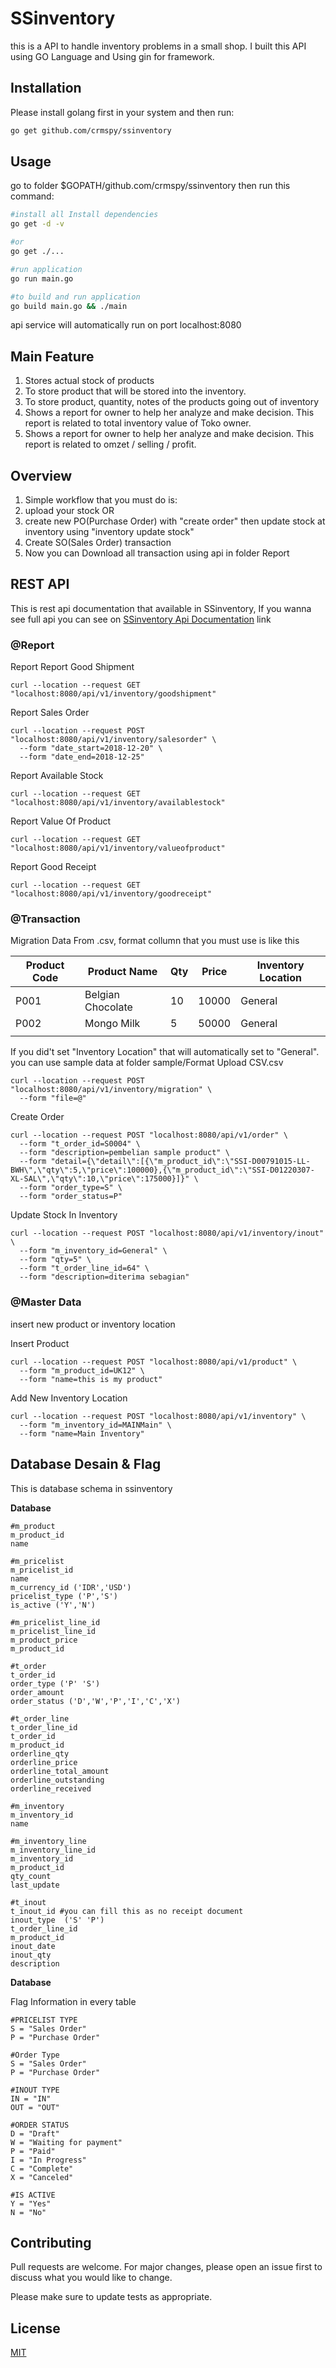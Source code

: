 # SSinventory

this is a API to handle inventory problems in a small shop.
I built this API using GO Language and Using gin for framework.

## Installation

Please install golang first in your system and then run:

```bash
go get github.com/crmspy/ssinventory
```

## Usage
 go to folder $GOPATH/github.com/crmspy/ssinventory then run this command:

```bash
#install all Install dependencies
go get -d -v

#or
go get ./...

#run application
go run main.go

#to build and run application
go build main.go && ./main
```

api service will automatically run on port localhost:8080
## Main Feature
1) Stores actual stock of products
2) To store product that will be stored into the inventory.
3) To store product, quantity, notes of the products going out of inventory
4) Shows a report for owner to help her analyze and make decision. This report is related to total inventory value of Toko owner.
5) Shows a report for owner to help her analyze and make decision. This report is related to omzet / selling / profit.

## Overview
1) Simple workflow that you must do is:
2) upload your stock OR
3) create new PO(Purchase Order) with "create order" then update stock at inventory using "inventory update stock"
4) Create SO(Sales Order) transaction 
5) Now you can Download all transaction using api in folder Report

## REST API
This is rest api documentation that available in SSinventory, If you wanna see full api you can see on [SSinventory Api Documentation](https://documenter.getpostman.com/view/2625111/Rzn8QMcJ) link

### @Report

Report Report Good Shipment
```curl
curl --location --request GET "localhost:8080/api/v1/inventory/goodshipment"
```

Report Sales Order
```curl
curl --location --request POST "localhost:8080/api/v1/inventory/salesorder" \
  --form "date_start=2018-12-20" \
  --form "date_end=2018-12-25"
```

Report Available Stock
```curl
curl --location --request GET "localhost:8080/api/v1/inventory/availablestock"
```

Report Value Of Product
```curl
curl --location --request GET "localhost:8080/api/v1/inventory/valueofproduct"
```

Report Good Receipt
```curl
curl --location --request GET "localhost:8080/api/v1/inventory/goodreceipt"
```

### @Transaction
Migration Data From .csv, format collumn that you must use is like this

| Product Code | Product Name      | Qty | Price | Inventory Location |
|--------------|-------------------|-----|-------|--------------------|
| P001         | Belgian Chocolate | 10  | 10000 | General            |
| P002         | Mongo Milk        | 5   | 50000 | General            |
|              |                   |     |       |                    |

If you did't set "Inventory Location" that will automatically set to "General". you can use sample data at folder sample/Format Upload CSV.csv

```
curl --location --request POST "localhost:8080/api/v1/inventory/migration" \
  --form "file=@"
```

Create Order
```
curl --location --request POST "localhost:8080/api/v1/order" \
  --form "t_order_id=S0004" \
  --form "description=pembelian sample product" \
  --form "detail={\"detail\":[{\"m_product_id\":\"SSI-D00791015-LL-BWH\",\"qty\":5,\"price\":100000},{\"m_product_id\":\"SSI-D01220307-XL-SAL\",\"qty\":10,\"price\":175000}]}" \
  --form "order_type=S" \
  --form "order_status=P"
```

Update Stock In Inventory
```
curl --location --request POST "localhost:8080/api/v1/inventory/inout" \
  --form "m_inventory_id=General" \
  --form "qty=5" \
  --form "t_order_line_id=64" \
  --form "description=diterima sebagian"
```
### @Master Data
insert new product or inventory location

Insert Product
```
curl --location --request POST "localhost:8080/api/v1/product" \
  --form "m_product_id=UK12" \
  --form "name=this is my product"
```

Add New Inventory Location
```
curl --location --request POST "localhost:8080/api/v1/inventory" \
  --form "m_inventory_id=MAINMain" \
  --form "name=Main Inventory"
```
## Database Desain & Flag
This is database schema in ssinventory

**Database**
```
#m_product
m_product_id
name

#m_pricelist
m_pricelist_id
name
m_currency_id ('IDR','USD')
pricelist_type ('P','S')
is_active ('Y','N')

#m_pricelist_line_id
m_pricelist_line_id
m_product_price
m_product_id

#t_order
t_order_id
order_type ('P' 'S')
order_amount
order_status ('D','W','P','I','C','X')

#t_order_line
t_order_line_id
t_order_id
m_product_id
orderline_qty
orderline_price
orderline_total_amount
orderline_outstanding
orderline_received

#m_inventory
m_inventory_id
name

#m_inventory_line
m_inventory_line_id 
m_inventory_id
m_product_id
qty_count
last_update

#t_inout
t_inout_id #you can fill this as no receipt document
inout_type  ('S' 'P')
t_order_line_id
m_product_id
inout_date
inout_qty
description
```

**Database**

Flag Information in every table
```
#PRICELIST TYPE
S = "Sales Order"
P = "Purchase Order"

#Order Type
S = "Sales Order"
P = "Purchase Order"

#INOUT TYPE
IN = "IN"
OUT = "OUT"

#ORDER STATUS
D = "Draft"
W = "Waiting for payment"
P = "Paid"
I = "In Progress"
C = "Complete"
X = "Canceled"

#IS ACTIVE
Y = "Yes"
N = "No"
```
## Contributing
Pull requests are welcome. For major changes, please open an issue first to discuss what you would like to change.

Please make sure to update tests as appropriate.

## License
[MIT](https://choosealicense.com/licenses/mit/)
